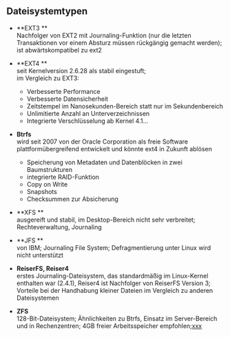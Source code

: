## Dateisystemtypen

* **EXT3 **  
  Nachfolger von EXT2 mit Journaling-Funktion \(nur die letzten Transaktionen vor einem Absturz müssen rückgängig gemacht werden\); ist abwärtskompatibel zu ext2

* **EXT4 **  
  seit Kernelversion 2.6.28 als stabil eingestuft;  
  im Vergleich zu EXT3:

  * Verbesserte Performance 
  * Verbesserte Datensicherheit
  * Zeitstempel im Nanosekunden-Bereich statt nur im Sekundenbereich
  * Unlimitierte Anzahl an Unterverzeichnissen
  * Integrierte Verschlüsselung ab Kernel 4.1...

* **Btrfs**  
  wird seit 2007 von der Oracle Corporation als freie Software plattformübergreifend entwickelt und könnte ext4 in Zukunft ablösen

  * Speicherung von Metadaten und Datenblöcken in zwei Baumstrukturen
  * integrierte RAID-Funktion
  * Copy on Write
  * Snapshots
  * Checksummen zur Absicherung

* **XFS  **  
  ausgereift und stabil, im Desktop-Bereich nicht sehr verbreitet; Rechteverwaltung, Journaling

* **JFS **  
  von IBM; Journaling File System; Defragmentierung unter Linux wird nicht unterstützt

* **ReiserFS, Reiser4**  
  erstes Journaling-Dateisystem, das standardmäßig im Linux-Kernel enthalten war \(2.4.1\), Reiser4 ist Nachfolger von ReiserFS Version 3; Vorteile bei der Handhabung kleiner Dateien im Vergleich zu anderen Dateisystemen

* **ZFS**  
  128-Bit-Dateisystem; Ähnlichkeiten zu Btrfs, Einsatz im Server-Bereich und in Rechenzentren; 4GB freier Arbeitsspeicher empfohlen;[xxx](/kapitel-2-dateisysteme/beschreibung.md#boot)



